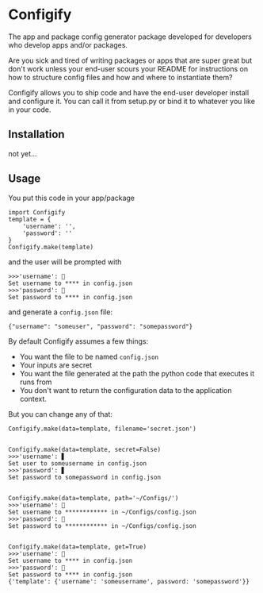 # Configify

The app and package config generator package developed for developers who develop apps and/or packages.

Are you sick and tired of writing packages or apps that are super great but don't work unless your end-user scours your README for instructions on how to structure config files and how and where to instantiate them? 

Configify allows you to ship code and have the end-user developer install and configure it. You can call it from setup.py or bind it to whatever you like in your code.

## Installation

not yet...

## Usage

You put this code in your app/package

    import Configify
    template = {
        'username': '',
        'password': ''
    }   
    Configify.make(template)

and the user will be prompted with

    >>>'username': 🔑
    Set username to **** in config.json
    >>>'password': 🔑
    Set password to **** in config.json

and generate a `config.json` file:

    {"username": "someuser", "password": "somepassword"}

By default Configify assumes a few things:

* You want the file to be named `config.json`
* Your inputs are secret
* You want the file generated at the path the python code that executes it runs from
* You don't want to return the configuration data to the application context.

But you can change any of that:

    Configify.make(data=template, filename='secret.json')


    Configify.make(data=template, secret=False)
    >>>'username': ▋
    Set user to someusername in config.json
    >>>'password': ▋
    Set password to somepassword in config.json


    Configify.make(data=template, path='~/Configs/')
    >>>'username': 🔑
    Set username to ************ in ~/Configs/config.json
    >>>'password': 🔑
    Set password to ************ in ~/Configs/config.json


    Configify.make(data=template, get=True)
    >>>'username': 🔑
    Set username to **** in config.json
    >>>'password': 🔑
    Set password to **** in config.json
    {'template': {'username': 'someusername', password: 'somepassword'}}
